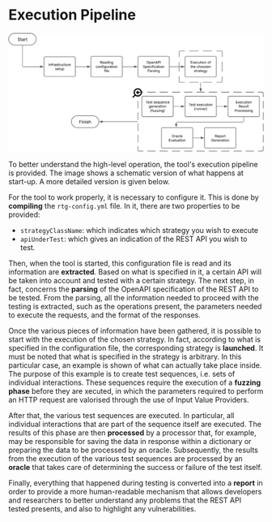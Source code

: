 # Execution Pipeline
![RTG Execution Pipeline](../../../static/img/PipelineRTG.svg)

To better understand the high-level operation, the tool's execution pipeline is provided. The image shows a schematic version of what happens at start-up. 
A more detailed version is given below. 

For the tool to work properly, it is necessary to configure it. This is done by **compiling** the ```rtg-config.yml``` file. In it, there are two properties to be provided:
- ```strategyClassName```: which indicates which strategy you wish to execute
- ```apiUnderTest```: which gives an indication of the REST API you wish to test. 

Then, when the tool is started, this configuration file is read and its information are **extracted**. Based on what is specified in it, a certain API will be taken into account and tested with a certain strategy. 
The next step, in fact, concerns the **parsing** of the OpenAPI specification of the REST API to be tested. From the parsing, all the information needed to proceed with the testing is extracted, such as the operations present, the parameters needed to execute the requests, and the format of the responses. 

Once the various pieces of information have been gathered, it is possible to start with the execution of the chosen strategy. In fact, according to what is specified in the configuration file, the corresponding strategy is **launched**.
It must be noted that what is specified in the strategy is arbitrary. In this particular case, an example is shown of what can actually take place inside. 
The purpose of this example is to create test sequences, i.e. sets of individual interactions. These sequences require the execution of a **fuzzing phase** before they are xecuted, in which the parameters required to perform an HTTP request are valorised through the use of Input Value Providers. 

After that, the various test sequences are executed. In particular, all individual interactions that are part of the sequence itself are executed. 
The results of this phase are then **processed** by a processor that, for example, may be responsible for saving the data in response within a dictionary or preparing the data to be processed by an oracle. 
Subsequently, the results from the execution of the various test sequences are processed by an **oracle** that takes care of determining the success or failure of the test itself. 

Finally, everything that happened during testing is converted into a **report** in order to provide a more human-readable mechanism that allows developers and researchers to better understand any problems that the REST API tested presents, and also to highlight any vulnerabilities. 